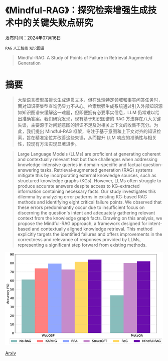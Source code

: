 # 《Mindful-RAG》：探究检索增强生成技术中的关键失败点研究

发布时间：2024年07月16日

`RAG` `人工智能` `知识图谱`

> Mindful-RAG: A Study of Points of Failure in Retrieval Augmented Generation

# 摘要

> 大型语言模型虽擅长生成连贯文本，但在处理特定领域和事实问答任务时，面对知识密集型查询仍显力不从心。检索增强生成系统通过引入外部知识源如知识图谱来缓解这一难题，但即便拥有必要事实信息，LLM 仍常难以给出准确答案。我们研究发现，现有基于知识图谱的 RAG 方法存在八大关键失误，主要源于对问题意图的辨识不足及对相关上下文的收集不充分。为此，我们提出 Mindful-RAG 框架，专注于基于意图和上下文对齐的知识检索，旨在精准定位并改善这些失误，从而提升 LLM 响应的准确性与相关性，较现有方法实现显著进步。

> Large Language Models (LLMs) are proficient at generating coherent and contextually relevant text but face challenges when addressing knowledge-intensive queries in domain-specific and factual question-answering tasks. Retrieval-augmented generation (RAG) systems mitigate this by incorporating external knowledge sources, such as structured knowledge graphs (KGs). However, LLMs often struggle to produce accurate answers despite access to KG-extracted information containing necessary facts. Our study investigates this dilemma by analyzing error patterns in existing KG-based RAG methods and identifying eight critical failure points. We observed that these errors predominantly occur due to insufficient focus on discerning the question's intent and adequately gathering relevant context from the knowledge graph facts. Drawing on this analysis, we propose the Mindful-RAG approach, a framework designed for intent-based and contextually aligned knowledge retrieval. This method explicitly targets the identified failures and offers improvements in the correctness and relevance of responses provided by LLMs, representing a significant step forward from existing methods.

![《Mindful-RAG》：探究检索增强生成技术中的关键失败点研究](../../../paper_images/2407.12216/x1.png)

[Arxiv](https://arxiv.org/abs/2407.12216)
